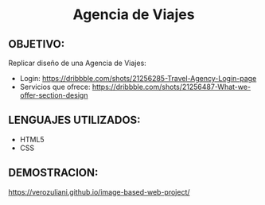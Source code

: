 <div align="center">
  <h1>Agencia de Viajes</h1>
</div>


## OBJETIVO:
Replicar diseño de una Agencia de Viajes:
* Login: https://dribbble.com/shots/21256285-Travel-Agency-Login-page
* Servicios que ofrece: https://dribbble.com/shots/21256487-What-we-offer-section-design

## LENGUAJES UTILIZADOS:
* HTML5
* CSS

## DEMOSTRACION:
https://verozuliani.github.io/image-based-web-project/
